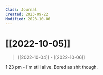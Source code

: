 ```yaml
---
Class: Journal
Created: 2023-09-22
Modified: 2023-10-06
---
```


# [[2022-10-05]]

> [[2022-10-04]] - [[2022-10-06]]

1:23 pm - I'm still alive. Bored as shit though.
